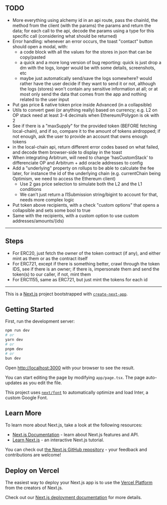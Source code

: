 ## TODO

- More everything using alchemy id in an api route, pass the chainId, the method from the client (with the params) the params and return the data; for each call to the api, decode the params using a type for this specific call (considering what should be returned)
- Error handling: whenever an error occurs, the toast "contact" button should open a modal, with:
  - a code block with all the values for the stores in json that can be copy/pasted
  - a quick and a more long version of bug reporting: quick is just drop a dm with the logs, longer would be with some details, screenshots, etc
  - maybe just automatically send/save the logs somewhere? would rather have the user decide if they want to send it or not, although the logs (stores) won't contain any sensitive information at all; or at most only send the data that comes from the app and nothing related to the user input
- Put gas price & native token price inside Advanced (in a collapsible)
- Utils to convert gwei (or anything really) based on currency; e.g. L2 on OP stack need at least 3-4 decimals when Ethereum/Polygon is ok with 2
- See if there is a "maxSupply" for the provided token (BEFORE fetching local-chain), and if so, compare it to the amount of tokens airdropped; if not enough, ask the user to provide an account that owns enough tokens
- in the local-chain api, return different error codes based on what failed, and decode them browser-side to display in the toast
- When integrating Arbitrum, will need to change 'hasCustomStack' to differenciate OP and Arbitrum + add oracle addresses to config
- Add a "underlying" property on rollups to be able to calculate the fee later, for instance the id of the underlying chain (e.g. currentChain being Optimism, we need to access the Ethereum client)
  - Use 2 gas price selection to simulate both the L2 and the L1 conditions
  - We can't just return a l1Submission string/bigint to account for that, needs more complex logic
- Put token above recipients, with a check "custom options" that opens a collapsible and sets some bool to true
- Same with the recipients, with a custom option to use custom addresses/amounts/(ids)

---

## Steps

- For ERC20, just fetch the owner of the token contract (if any), and either mint as them or as the contract itself
- For ERC721, except if there is something better, crawl through the token IDS, see if there is an owner; if there is, impersonate them and send the token(s) to our caller, if not, mint them
- For ERC1155, same as ERC721, but just mint the tokens for each id

---

This is a [Next.js](https://nextjs.org/) project bootstrapped with [`create-next-app`](https://github.com/vercel/next.js/tree/canary/packages/create-next-app).

## Getting Started

First, run the development server:

```bash
npm run dev
# or
yarn dev
# or
pnpm dev
# or
bun dev
```

Open [http://localhost:3000](http://localhost:3000) with your browser to see the result.

You can start editing the page by modifying `app/page.tsx`. The page auto-updates as you edit the file.

This project uses [`next/font`](https://nextjs.org/docs/basic-features/font-optimization) to automatically optimize and load Inter, a custom Google Font.

## Learn More

To learn more about Next.js, take a look at the following resources:

- [Next.js Documentation](https://nextjs.org/docs) - learn about Next.js features and API.
- [Learn Next.js](https://nextjs.org/learn) - an interactive Next.js tutorial.

You can check out [the Next.js GitHub repository](https://github.com/vercel/next.js/) - your feedback and contributions are welcome!

## Deploy on Vercel

The easiest way to deploy your Next.js app is to use the [Vercel Platform](https://vercel.com/new?utm_medium=default-template&filter=next.js&utm_source=create-next-app&utm_campaign=create-next-app-readme) from the creators of Next.js.

Check out our [Next.js deployment documentation](https://nextjs.org/docs/deployment) for more details.
